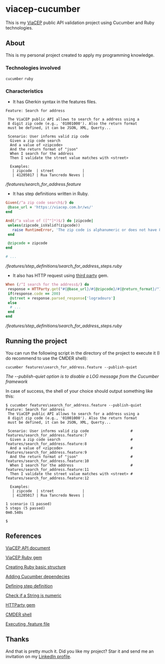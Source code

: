 # viacep-cucumber
This is my [ViaCEP](https://viacep.com.br/) public API validation project using Cucumber and Ruby technologies. 

## About
This is my personal project created to apply my programming knowledge.

### Technologies involved
`cucumber` `ruby`

### Characteristics
 - It has Gherkin syntax in the features files.

```gherkin
Feature: Search for address

 The ViaCEP public API allows to search for a address using a
 8 digit zip code (e.g., '01001000'). Also the return format
 must be defined, it can be JSON, XML, Querty...

 Scenario: User informs valid zip code
  Given a zip code search
  And a value of <zipcode>
  And the return format of "json"
  When I search for the address
  Then I validate the street value matches with <street>

  Examples:
   | zipcode  | street             |
   | 41205017 | Rua Tancredo Neves |
```

*/features/search_for_address.feature*

- It has step definitions written in Ruby.

```ruby
Given(/^a zip code search$/) do
 @base_url = 'https://viacep.com.br/ws/'
end

And(/^a value of ([^"]*)$/) do |zipcode|
 unless(zipcode_isValid?(zipcode))
   raise RuntimeError, 'The zip code is alphanumeric or does not have 8 digits'
 end

 @zipcode = zipcode
end

# ...
```

*/features/step_definitions/search_for_address_steps.ruby*

- It also has HTTP request using [third party](https://github.com/jnunemaker/httparty) gem.

```ruby
When (/^I search for the address$/) do
 response = HTTParty.get("#{@base_url}/#{@zipcode}/#{@return_format}/")
 if(response.code == 200)
  @street = response.parsed_response['logradouro']
 else
  # ...
 end 
end
```

*/features/step_definitions/search_for_address_steps.ruby*

## Running the project
You can run the following script in the directory of the project to execute it (I do recommend to use the CMDER shell):

```
cucumber features\search_for_address.feature --publish-quiet
```

*The --publish-quiet option is to disable a LOG message from the Cucumber framework*

In case of success, the shell of your choice should output something like this:

```
$ cucumber features\search_for_address.feature --publish-quiet
Feature: Search for address
 The ViaCEP public API allows to search for a address using a
 8 digit zip code (e.g., '01001000'). Also the return format
 must be defined, it can be JSON, XML, Querty...

 Scenario: User informs valid zip code                   # features/search_for_address.feature:7
  Given a zip code search                                # features/search_for_address.feature:8
  And a value of <zipcode>                               # features/search_for_address.feature:9
  And the return format of "json"                        # features/search_for_address.feature:10
  When I search for the address                          # features/search_for_address.feature:11
  Then I validate the street value matches with <street> # features/search_for_address.feature:12

  Examples:
   | zipcode  | street             |
   | 41205017 | Rua Tancredo Neves |

1 scenario (1 passed)
5 steps (5 passed)
0m0.540s

$
```

## References
[ViaCEP API document](https://viacep.com.br/)

[ViaCEP Ruby gem](https://github.com/marcelobarreto/via_cep)

[Creating Ruby basic structure](https://stackoverflow.com/questions/30358612/how-to-create-a-gemfile)

[Adding Cucumber dependecies](https://cucumber.io/docs/installation/ruby/)

[Defining step definition](https://www.guru99.com/cucumber-basics.html)

[Check if a String is numeric](https://mentalized.net/journal/2011/04/14/ruby-how-to-check-if-a-string-is-numeric/)

[HTTParty gem](https://github.com/jnunemaker/httparty)

[CMDER shell](https://cmder.net/)

[Executing .feature file](https://www.youtube.com/watch?v=YcepXZ2VR0I)

## Thanks
And that is pretty much it. Did you like my project? Star it and send me an invitation on my [LinkedIn profile](www.linkedin.com/in/tiagocastrobarbosa).
